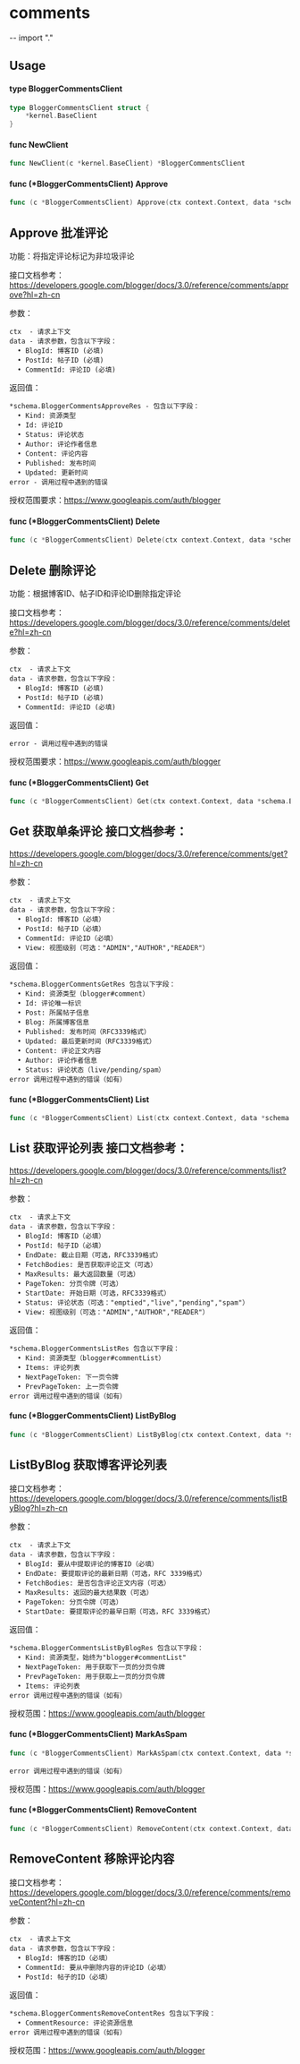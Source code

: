 # comments
--
    import "."


## Usage

#### type BloggerCommentsClient

```go
type BloggerCommentsClient struct {
	*kernel.BaseClient
}
```


#### func  NewClient

```go
func NewClient(c *kernel.BaseClient) *BloggerCommentsClient
```

#### func (*BloggerCommentsClient) Approve

```go
func (c *BloggerCommentsClient) Approve(ctx context.Context, data *schema.BloggerCommentsApproveReq) (*schema.BloggerCommentsApproveRes, error)
```
## Approve 批准评论

功能：将指定评论标记为非垃圾评论

接口文档参考：
https://developers.google.com/blogger/docs/3.0/reference/comments/approve?hl=zh-cn

参数：

    ctx  - 请求上下文
    data - 请求参数，包含以下字段：
      • BlogId: 博客ID (必填)
      • PostId: 帖子ID (必填)
      • CommentId: 评论ID (必填)

返回值：

    *schema.BloggerCommentsApproveRes - 包含以下字段：
      • Kind: 资源类型
      • Id: 评论ID
      • Status: 评论状态
      • Author: 评论作者信息
      • Content: 评论内容
      • Published: 发布时间
      • Updated: 更新时间
    error - 调用过程中遇到的错误

授权范围要求：https://www.googleapis.com/auth/blogger

#### func (*BloggerCommentsClient) Delete

```go
func (c *BloggerCommentsClient) Delete(ctx context.Context, data *schema.BloggerCommentsDeleteReq) (*schema.BloggerCommentsDeleteReq, error)
```
## Delete 删除评论

功能：根据博客ID、帖子ID和评论ID删除指定评论

接口文档参考：
https://developers.google.com/blogger/docs/3.0/reference/comments/delete?hl=zh-cn

参数：

    ctx  - 请求上下文
    data - 请求参数，包含以下字段：
      • BlogId: 博客ID (必填)
      • PostId: 帖子ID (必填)
      • CommentId: 评论ID (必填)

返回值：

    error - 调用过程中遇到的错误

授权范围要求：https://www.googleapis.com/auth/blogger

#### func (*BloggerCommentsClient) Get

```go
func (c *BloggerCommentsClient) Get(ctx context.Context, data *schema.BloggerCommentsGetReq) (*schema.BloggerCommentsGetRes, error)
```
## Get 获取单条评论 接口文档参考：
https://developers.google.com/blogger/docs/3.0/reference/comments/get?hl=zh-cn

参数：

    ctx  - 请求上下文
    data - 请求参数，包含以下字段：
      • BlogId: 博客ID（必填）
      • PostId: 帖子ID（必填）
      • CommentId: 评论ID（必填）
      • View: 视图级别（可选："ADMIN","AUTHOR","READER"）

返回值：

    *schema.BloggerCommentsGetRes 包含以下字段：
      • Kind: 资源类型（blogger#comment）
      • Id: 评论唯一标识
      • Post: 所属帖子信息
      • Blog: 所属博客信息
      • Published: 发布时间（RFC3339格式）
      • Updated: 最后更新时间（RFC3339格式）
      • Content: 评论正文内容
      • Author: 评论作者信息
      • Status: 评论状态（live/pending/spam）
    error 调用过程中遇到的错误（如有）

#### func (*BloggerCommentsClient) List

```go
func (c *BloggerCommentsClient) List(ctx context.Context, data *schema.BloggerCommentsListReq) (*schema.BloggerCommentsListRes, error)
```
## List 获取评论列表 接口文档参考：
https://developers.google.com/blogger/docs/3.0/reference/comments/list?hl=zh-cn

参数：

    ctx  - 请求上下文
    data - 请求参数，包含以下字段：
      • BlogId: 博客ID（必填）
      • PostId: 帖子ID（必填）
      • EndDate: 截止日期（可选，RFC3339格式）
      • FetchBodies: 是否获取评论正文（可选）
      • MaxResults: 最大返回数量（可选）
      • PageToken: 分页令牌（可选）
      • StartDate: 开始日期（可选，RFC3339格式）
      • Status: 评论状态（可选："emptied","live","pending","spam"）
      • View: 视图级别（可选："ADMIN","AUTHOR","READER"）

返回值：

    *schema.BloggerCommentsListRes 包含以下字段：
      • Kind: 资源类型（blogger#commentList）
      • Items: 评论列表
      • NextPageToken: 下一页令牌
      • PrevPageToken: 上一页令牌
    error 调用过程中遇到的错误（如有）

#### func (*BloggerCommentsClient) ListByBlog

```go
func (c *BloggerCommentsClient) ListByBlog(ctx context.Context, data *schema.BloggerCommentsListByBlogReq) (*schema.BloggerCommentsListByBlogRes, error)
```
## ListByBlog 获取博客评论列表

接口文档参考：
https://developers.google.com/blogger/docs/3.0/reference/comments/listByBlog?hl=zh-cn

参数：

    ctx  - 请求上下文
    data - 请求参数，包含以下字段：
      • BlogId: 要从中提取评论的博客ID（必填）
      • EndDate: 要提取评论的最新日期（可选，RFC 3339格式）
      • FetchBodies: 是否包含评论正文内容（可选）
      • MaxResults: 返回的最大结果数（可选）
      • PageToken: 分页令牌（可选）
      • StartDate: 要提取评论的最早日期（可选，RFC 3339格式）

返回值：

    *schema.BloggerCommentsListByBlogRes 包含以下字段：
      • Kind: 资源类型，始终为"blogger#commentList"
      • NextPageToken: 用于获取下一页的分页令牌
      • PrevPageToken: 用于获取上一页的分页令牌
      • Items: 评论列表
    error 调用过程中遇到的错误（如有）

授权范围：https://www.googleapis.com/auth/blogger

#### func (*BloggerCommentsClient) MarkAsSpam

```go
func (c *BloggerCommentsClient) MarkAsSpam(ctx context.Context, data *schema.BloggerCommentsMarkAsSpamReq) (*schema.BloggerCommentsMarkAsSpamRes, error)
```

    error 调用过程中遇到的错误（如有）
授权范围：https://www.googleapis.com/auth/blogger

#### func (*BloggerCommentsClient) RemoveContent

```go
func (c *BloggerCommentsClient) RemoveContent(ctx context.Context, data *schema.BloggerCommentsRemoveContentReq) (*schema.BloggerCommentsRemoveContentRes, error)
```
## RemoveContent 移除评论内容

接口文档参考：
https://developers.google.com/blogger/docs/3.0/reference/comments/removeContent?hl=zh-cn

参数：

    ctx  - 请求上下文
    data - 请求参数，包含以下字段：
      • BlogId: 博客的ID（必填）
      • CommentId: 要从中删除内容的评论ID（必填）
      • PostId: 帖子的ID（必填）

返回值：

    *schema.BloggerCommentsRemoveContentRes 包含以下字段：
      • CommentResource: 评论资源信息
    error 调用过程中遇到的错误（如有）

授权范围：https://www.googleapis.com/auth/blogger
